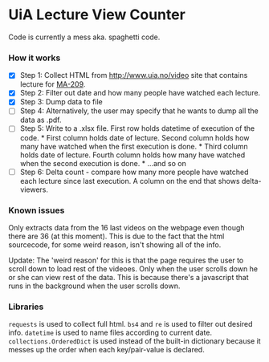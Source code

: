 # UiA Lecture View Counter

Code is currently a mess aka. spaghetti code. 

### How it works
* [x] Step 1: Collect HTML from http://www.uia.no/video site that contains lecture for [MA-209](https://video.uia.no/category/Undervisning%3EFakultet+for+teknologi+og+realfag%3EMA-209).
* [x] Step 2: Filter out date and how many people have watched each lecture.
* [x] Step 3: Dump data to file
* [ ] Step 4: Alternatively, the user may specify that he wants to dump all the data as .pdf. 
* [ ] Step 5: Write to a .xlsx file. First row holds datetime of execution of the code. 
       * First column holds date of lecture. Second column holds how many have watched when the first execution is done. 
       * Third column holds date of lecture. Fourth column holds how many have watched when the second execution is done. 
       * ...and so on
* [ ] Step 6: Delta count - compare how many more people have watched each lecture since last execution. A column on the end that shows delta-viewers. 

### Known issues
Only extracts data from the 16 last videos on the webpage even though there are 36 (at this moment). 
This is due to the fact that the html sourcecode, for some weird reason, isn't showing all of the info. 

Update: The 'weird reason' for this is that the page requires the user to scroll down to load rest of the videoes. 
        Only when the user scrolls down he or she can view rest of the data. This is because there's a javascript that 
        runs in the background when the user scrolls down. 

### Libraries
```requests``` is used to collect full html. 
```bs4``` and ```re``` is used to filter out desired info. 
```datetime``` is used to name files according to current date. 
```collections.OrderedDict``` is used instead of the built-in dictionary because it messes up the order when each key/pair-value is declared. 

